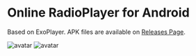 # Online RadioPlayer for Android
Based on ExoPlayer. APK files are available on [Releases Page][1].

![avatar](https://raw.githubusercontent.com/cy8018/Resources/master/radio/snapshot/radio_promotion.png)
![avatar](https://raw.githubusercontent.com/cy8018/Resources/master/radio/snapshot/snapshot_android_radio_1.png)


[1]: https://github.com/cy8018/RadioPlayer.Android/releases "Releases"
